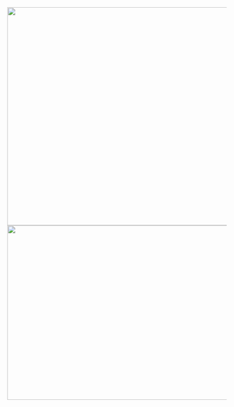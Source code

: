 
<img src="https://github.com/AngelosTheodorakis/Data_Analysis_Projects/blob/master/EKPA_Postgraduate_study/Markdown_presentation_files/figure-markdown_github/unnamed-chunk-20-1.png" width="700" height="500" />

<img src="https://github.com/AngelosTheodorakis/Data_Analysis_Projects/blob/master/Titanic_Dataset/Titanic_Project_files/figure-markdown_github/unnamed-chunk-28-2.png" width="600" height="400" />
